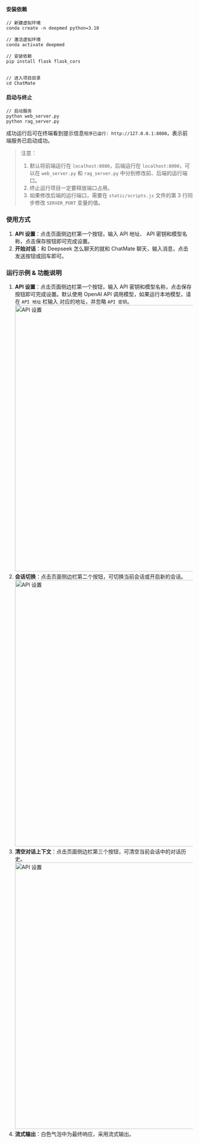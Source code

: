 
#### 安装依赖
```shell
// 新建虚拟环境
conda create -n deepmed python=3.10

// 激活虚拟环境
conda activate deepmed

// 安装依赖
pip install flask flask_cors


// 进入项目目录
cd ChatMate
```

#### 启动与终止
```shell
// 启动服务
python web_server.py
python rag_server.py
```

成功运行后可在终端看到提示信息`程序已运行: http://127.0.0.1:8080`，表示前端服务已启动成功。

> 注意：
> 1. 默认将前端运行在 `localhost:8080`，后端运行在 `localhost:8000`，可以在 `web_server.py` 和 `rag_server.py` 中分别修改前、后端的运行端口。
> 2. 终止运行项目一定要释放端口占用。
> 3. 如果修改后端的运行端口，需要在 `static/scripts.js` 文件的第 3 行同步修改 `SERVER_PORT` 变量的值。

### 使用方式
1. **API 设置**：点击页面侧边栏第一个按钮，输入 API 地址、 API 密钥和模型名称，点击保存按钮即可完成设置。
2. **开始对话**：和 Deepseek 怎么聊天的就和 ChatMate 聊天，输入消息，点击发送按钮或回车即可。

### 运行示例 & 功能说明
1. **API 设置**：点击页面侧边栏第一个按钮，输入 API 密钥和模型名称，点击保存按钮即可完成设置。默认使用 OpenAI API 调用模型，如果运行本地模型，请在 `API 地址` 栏输入 对应的地址，并忽略 `API 密钥`。
    <img src="./media/api-setting.png" alt="API 设置" width="720">
2. **会话切换**：点击页面侧边栏第二个按钮，可切换当前会话或开启新的会话。
   <img src="./media/session-switch.png" alt="API 设置" width="720">
3. **清空对话上下文**：点击页面侧边栏第三个按钮，可清空当前会话中的对话历史。
   <img src="./media/clear.png" alt="API 设置" width="720">
4. **流式输出**：白色气泡中为最终响应，采用流式输出。
